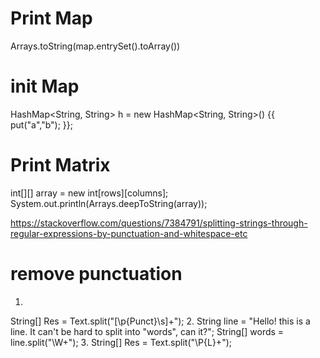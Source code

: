 # Print Map
Arrays.toString(map.entrySet().toArray())

# init Map
HashMap<String, String> h = new HashMap<String, String>() {{
    put("a","b");
}};

# Print Matrix
int[][] array = new int[rows][columns];
System.out.println(Arrays.deepToString(array));


https://stackoverflow.com/questions/7384791/splitting-strings-through-regular-expressions-by-punctuation-and-whitespace-etc
# remove punctuation
1.
String[] Res = Text.split("[\\p{Punct}\\s]+");
2.
String line = "Hello! this is a line. It can't be hard to split into \"words\", can it?";
String[] words = line.split("\\W+");
3.
String[] Res = Text.split("\\P{L}+");
